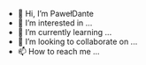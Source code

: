 - 👋 Hi, I’m PawełDante
- 👀 I’m interested in ...
- 🌱 I’m currently learning ...
- 💞️ I’m looking to collaborate on ...
- 📫 How to reach me ...

<!---
PawełDante is a ✨ special ✨ repository because its `README.md` (this file) appears on your GitHub profile.
You can click the Preview link to take a look at your changes.
--->
